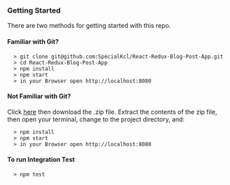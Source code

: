 ### Getting Started

There are two methods for getting started with this repo.

#### Familiar with Git?

```
  > git clone git@github.com:SpecialKcl/React-Redux-Blog-Post-App.git
  > cd React-Redux-Blog-Post-App
  > npm install
  > npm start
  > in your Browser open http://localhost:8080
```

#### Not Familiar with Git?
Click [here](https://github.com/SpecialKcl/React-Redux-Blog-Post-App.git) then download the .zip file.  Extract the contents of the zip file, then open your terminal, change to the project directory, and:

```
  > npm install
  > npm start
  > in your Browser open http://localhost:8080
```

#### To run Integration Test
```
  > npm test
